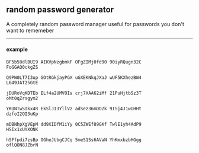 ## random password generator
A completely random password manager useful for passwords you don't want to rememeber

---

#### example
<code>BF5b58dlBUI9 AIKVpNzgbmkF OFgZIMj0fd90 90iyRQugn32C FoGGAQ0ckgZS</code>


<code>Q9PW0LT7I3up GOtRGkjayPGX uGXEKNkqJXaJ wUF5KXhezBW4 L649JAT25GtE</code>


<code>jDURoVqKDTEb ELf4a2UMVOIs crj7XAA62iMf 21PuHjtbSz3T oMt0qZrsgym2</code>


<code>YKUNTwSIkx4R EkSlJI3YllVz adSez36mDOZk 9ISj4J1wUHHt dzfoI2OI3uKp</code>


<code>mDBNhpXgVEpM dd9XIDfM1iYy 0C5ZWEf89GKf TwlE1yh4AdP9 HSIx1xUYXONK</code>


<code>hSFfpdi7zsBp OGheJUbgCJCq 5meS1Ss6AVaN YhKmxbzbHGgg oflQON8JZbrN</code>
